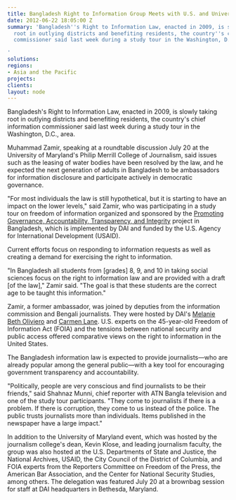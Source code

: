 ```yaml
---
title: Bangladesh Right to Information Group Meets with U.S. and University Officials
date: 2012-06-22 18:05:00 Z
summary: 'Bangladesh''s Right to Information Law, enacted in 2009, is slowly taking
  root in outlying districts and benefiting residents, the country''s chief information
  commissioner said last week during a study tour in the Washington, D.C., area.

'
solutions: 
regions:
- Asia and the Pacific
projects: 
clients: 
layout: node
---
```


Bangladesh's Right to Information Law, enacted in 2009, is slowly taking root in outlying districts and benefiting residents, the country's chief information commissioner said last week during a study tour in the Washington, D.C., area.

Muhammad Zamir, speaking at a roundtable discussion July 20 at the University of Maryland's Philip Merrill College of Journalism, said issues such as the leasing of water bodies have been resolved by the law, and he expected the next generation of adults in Bangladesh to be ambassadors for information disclosure and participate actively in democratic governance.

"For most individuals the law is still hypothetical, but it is starting to have an impact on the lower levels," said Zamir, who was participating in a study tour on freedom of information organized and sponsored by the [Promoting Governance, Accountability, Transparency, and Integrity][1] project in Bangladesh, which is implemented by DAI and funded by the U.S. Agency for International Development (USAID).

Current efforts focus on responding to information requests as well as creating a demand for exercising the right to information.

"In Bangladesh all students from [grades] 8, 9, and 10 in taking social sciences focus on the right to information law and are provided with a draft [of the law]," Zamir said. "The goal is that these students are the correct age to be taught this information."

Zamir, a former ambassador, was joined by deputies from the information commission and Bengali journalists. They were hosted by DAI's [Melanie Beth Oliviero][2] and [Carmen Lane][3].  U.S. experts on the 45-year-old Freedom of Information Act (FOIA) and the tensions between national security and public access offered comparative views on the right to information in the United States.

The Bangladesh information law is expected to provide journalists—who are already popular among the general public—with a key tool for encouraging government transparency and accountability.

"Politically, people are very conscious and find journalists to be their friends," said Shahnaz Munni, chief reporter with ATN Bangla television and one of the study tour participants. "They come to journalists if there is a problem. If there is corruption, they come to us instead of the police. The public trusts journalists more than individuals. Items published in the newspaper have a large impact."

In addition to the University of Maryland event, which was hosted by the journalism college's dean, Kevin Klose, and leading journalism faculty, the group was also hosted at the U.S. Departments of State and Justice, the National Archives, USAID, the City Council of the District of Columbia, and FOIA experts from the Reporters Committee on Freedom of the Press, the American Bar Association, and the Center for National Security Studies, among others. The delegation was featured July 20 at a brownbag session for staff at DAI headquarters in Bethesda, Maryland.

[1]: /our-work/projects/bangladesh-promoting-governance-accountability-transparency-and-integrity-progati
[2]: /who-we-are/our-team/melanie-beth-oliviero
[3]: /who-we-are/our-team/carmen-lane
